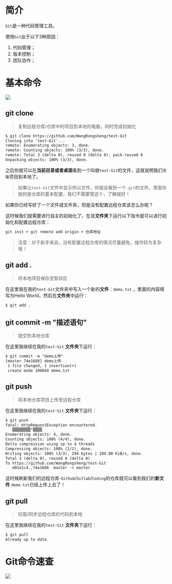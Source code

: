 # 简介

`Git`是一种代码管理工具。

使用`Git`出于以下3种原因：

1. 代码管理；
2. 版本控制；
3. 团队协作；

# 基本命令

<img src="https://s2.ax1x.com/2020/02/29/36V3ee.png">

## git clone

> 复制远程仓库/仓库中的项目到本地的电脑，同时完成初始化

```html
$ git clone https://github.com/WangRongsheng/test-Git
Cloning into 'test-Git'...
remote: Enumerating objects: 3, done.
remote: Counting objects: 100% (3/3), done.
remote: Total 3 (delta 0), reused 0 (delta 0), pack-reused 0
Unpacking objects: 100% (3/3), done.
```

之后你就可以在**当前目录或者桌面**看到一个叫做`test-Git`的文件，这就说明我们`克隆`项目到本地了。

> 如果让`test-Git`文件中显示所以文件，你就会看到一个`.git`的文件，里面存放的是仓库的基本配置，我们不需要管这个，了解就好！

如果你已经写好了一个文件或文件夹，但是没有配置远程仓库该怎么办呢？

这时候我们就需要进行自主的初始化了，在该**文件夹**下运行以下指令就可以进行初始化和配置远程仓库：

```html
git init + git remote add origin + 仓库地址
```

> 注意：对于新手来说，没有配置远程仓库的情况尽量避免，操作较为复杂哦！


## git add .

> 将本地项目保存至暂存区

在这里我在我的`test-Git`文件夹中写入一个新的**文件**：`demo.txt` ，里面的内容填写为Hello World，然后在**文件夹**中运行：

```html
$ git add .
```

## git commit -m "描述语句"

> 提交到本地仓库

在这里我继续在我的`test-Git` **文件夹**下运行：

```html
$ git commit -m "demo上传"
[master 74e1688] demo上传
 1 file changed, 1 insertion(+)
 create mode 100644 demo.txt
```

## git push

> 将本地仓库项目上传至远程仓库

在这里我继续在我的`test-Git` **文件夹**下运行：

```html
$ git push
fatal: HttpRequestException encountered.
   ▒▒▒▒▒▒▒▒ʱ▒▒▒▒
Enumerating objects: 4, done.
Counting objects: 100% (4/4), done.
Delta compression using up to 4 threads
Compressing objects: 100% (2/2), done.
Writing objects: 100% (3/3), 294 bytes | 294.00 KiB/s, done.
Total 3 (delta 0), reused 0 (delta 0)
To https://github.com/WangRongsheng/test-Git
   d01e1c4..74e1688  master -> master
```

这时候刷新我们的远程仓库-`Github`/`Gitlab`/`Coding`的仓库就可以看到我们的**新文件** `demo.txt`已经上传上去了！

## git pull

> 拉取/同步远程仓库的代码到本地

在这里我继续在我的`test-Git` **文件夹**下运行：

```html
$ git pull
Already up to date.
```

# Git命令速查

<img src="https://s2.ax1x.com/2020/02/29/36Vbf1.png">




